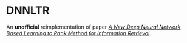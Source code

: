 # DNNLTR

An **unofficial** reimplementation of paper [*A New Deep Neural Network Based Learning to Rank Method for Information Retrieval*](https://ieeexplore.ieee.org/document/8812518).
